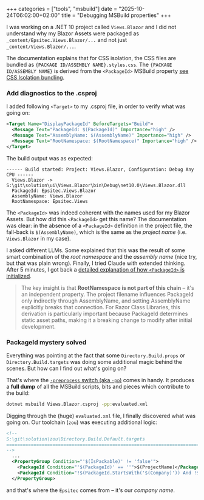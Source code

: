 +++
categories = ["tools", "msbuild"]
date = "2025-10-24T06:02:00+02:00"
title = "Debugging MSBuild properties"
+++

I was working on a .NET 10 project called `Views.Blazor` and I did not understand why my Blazor Assets were packaged as `_content/Epsitec.Views.Blazor/...` and not just `_content/Views.Blazor/...`.

The documentation explains that for CSS isolation, the CSS files are bundled as `{PACKAGE ID/ASSEMBLY NAME}.styles.css`. The `{PACKAGE ID/ASSEMBLY NAME}` is derived from the `<PackageId>` MSBuild property [see CSS Isolation bundling](https://learn.microsoft.com/en-us/aspnet/core/blazor/components/css-isolation?view=aspnetcore-9.0#css-isolation-bundling).

### Add diagnostics to the .csproj

I added following `<Target>` to my .csproj file, in order to verify what was going on:

```xml
<Target Name="DisplayPackageId" BeforeTargets="Build">
  <Message Text="PackageId: $(PackageId)" Importance="high" />
  <Message Text="AssemblyName: $(AssemblyName)" Importance="high" />
  <Message Text="RootNamespace: $(RootNamespace)" Importance="high" />
</Target>
```

The build output was as expected:

```
------ Build started: Project: Views.Blazor, Configuration: Debug Any CPU ------
  Views.Blazor -> S:\git\solution\ui\Views.Blazor\bin\Debug\net10.0\Views.Blazor.dll
  PackageId: Epsitec.Views.Blazor
  AssemblyName: Views.Blazor
  RootNamespace: Epsitec.Views
```

The `<PackageId>` was indeed coherent with the names used for my Blazor Assets. But how did this `<PackageId>` get this name? The documentation was clear: in the absence of a `<PackageId>` definition in the project file, the fall-back is `$(AssemblyName)`, which is the same as the _project name_ (i.e. `Views.Blazor` in my case).

I asked different LLMs. Some explained that this was the result of some smart combination of the _root namespace_ and the _assembly name_ (nice try, but that was plain wrong). Finally, I tried Claude with extended thinking. After 5 minutes, I got back a [detailed explanation of how `<PackageId>` is initialized](https://claude.ai/public/artifacts/52dc266f-6ad0-4935-bb22-f1a8ab345ab1).

> The key insight is that **RootNamespace is not part of this chain** &ndash; it's an independent property. The project filename influences PackageId only indirectly through AssemblyName, and setting AssemblyName explicitly breaks that connection.
> For Razor Class Libraries, this derivation is particularly important because PackageId determines static asset paths, making it a breaking change to modify after initial development.

### PackageId mystery solved

Everything was pointing at the fact that some `Directory.Build.props` or `Directory.Build.targets` was doing some additional magic behind the scenes. But how can I find out what's going on?

That's where the [`-preprocess` switch (aka `-pp`)](https://learn.microsoft.com/en-us/visualstudio/msbuild/msbuild-command-line-reference#switches) comes in handy. It produces a **full dump** of all the MSBuild scripts, bits and pieces which contribute to the build:

```cmd
dotnet msbuild Views.Blazor.csproj -pp:evaluated.xml
```

Digging through the (huge) `evaluated.xml` file, I finally discovered what was going on. Our toolchain (`zou`) was executing additional logic:

```xml
<!--
S:\git\solution\zou\Directory.Build.Default.targets
============================================================================================================================================
-->
  ...
  <PropertyGroup Condition="'$(IsPackable)' != 'false'">
    <PackageId Condition="'$(PackageId)' == ''">$(ProjectName)</PackageId>
    <PackageId Condition="!$(PackageId.StartsWith('$(Company)')) And !$(Company.Contains(' '))">$(Company).$(PackageId)</PackageId>
  </PropertyGroup>
```

and that's where the `Epsitec` comes from &ndash; it's our _company name_.
